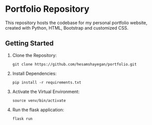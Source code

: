 # Portfolio Repository
This repository hosts the codebase for my personal portfolio website, created with Python, HTML, Bootstrap and customized CSS.

## Getting Started

1. Clone the Repository:
   ```
   git clone https://github.com/hesamshayegan/portfolio.git
   ```
2. Install Dependencies:
   ```
   pip install -r requirements.txt
   ```
3. Activate the Virtual Environment:
   ```
   source venv/bin/activate
   ```
4. Run the flask application:
    ```
    flask run
    ```